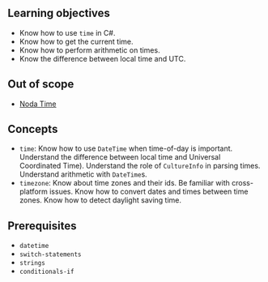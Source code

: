 ## Learning objectives

- Know how to use `time` in C#.
- Know how to get the current time.
- Know how to perform arithmetic on times.
- Know the difference between local time and UTC.

## Out of scope

- [Noda Time][noda-time]

## Concepts

- `time`: Know how to use `DateTime` when time-of-day is important.  Understand the difference between local time and Universal Coordinated Time).  Understand the role of `CultureInfo` in parsing times.  Understand arithmetic with `DateTime`s.
- `timezone`: Know about time zones and their ids.  Be familiar with cross-platform issues.  Know how to convert dates and times between time zones.  Know how to detect daylight saving time.

## Prerequisites

- `datetime`
- `switch-statements`
- `strings`
- `conditionals-if`

[noda-time]: https://nodatime.org/
